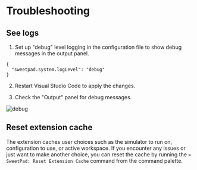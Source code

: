 # Troubleshooting

## See logs

1. Set up "debug" level logging in the configuration file to show debug messages in the output panel.

```jsonc
{
  "sweetpad.system.logLevel": "debug"
}
```

2. Restart Visual Studio Code to apply the changes.

3. Check the "Output" panel for debug messages.

![debug](/images/troubleshooting-output-panel.png)

## Reset extension cache

The extension caches user choices such as the simulator to run on, configuration to use, or active workspace. If you
encounter any issues or just want to make another choice, you can reset the cache by running the
`> SweetPad: Reset Extension Cache` command from the command palette.
